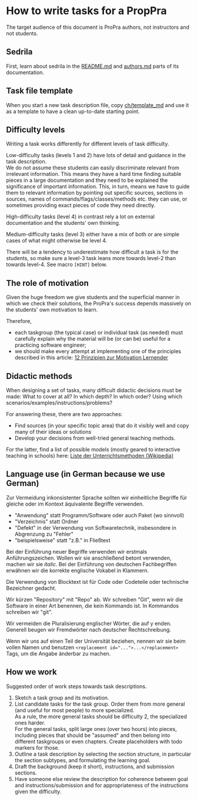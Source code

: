 # How to write tasks for a PropPra

The target audience of this document is ProPra authors, not instructors and not students.


## Sedrila

First, learn about sedrila in the
[README.md](https://github.com/fubinf/sedrila/blob/main/README.md) and
[authors.md](https://github.com/fubinf/sedrila/blob/main/doc/authors.md) parts of its documentation.


## Task file template

When you start a new task description file, 
copy [ch/template_md](ch/template_md) 
and use it as a template to have a clean up-to-date starting point.


## Difficulty levels

Writing a task works differently for different levels of task difficulty.  

Low-difficulty tasks (levels 1 and 2) have lots of detail and guidance in the task description.  
We do not assume these students can easily discriminate relevant from irrelevant information.
This means they have a hard time finding suitable pieces in a large documentation
and they need to be explained the significance of important information.
This, in turn, means we have to guide them to relevant information by pointing out
specific sources, sections in sources, names of commands/flags/classes/methods etc. they can use,
or sometimes providing exact pieces of code they need directly.

High-difficulty tasks (level 4) in contrast rely a lot on external documentation and
the students' own thinking.  

Medium-difficulty tasks (level 3) either have a mix of both or 
are simple cases of what might otherwise be level 4.

There will be a tendency to underestimate how difficult a task is for the students,
so make sure a level-3 task leans more towards level-2 than towards level-4.
See macro `[HINT]` below.


## The role of motivation

Given the huge freedom we give students and the superficial manner in which we
check their solutions, the ProPra's success depends massively on the students'
own motivation to learn.

Therefore,

- each taskgroup (the typical case) or individual task (as needed) must carefully explain 
  why the material will be (or can be) useful for a practicing software engineer;
- we should make every attempt at implementing one of the principles described in this article:
  [12 Prinzipien zur Motivation Lernender](https://link.springer.com/chapter/10.1007/978-3-658-26990-6_1)


## Didactic methods

When designing a set of tasks, many difficult didactic decisions must be made:
What to cover at all? In which depth? In which order?
Using which scenarios/examples/instructions/problems?

For answering these, there are two approaches:
- Find sources (in your specific topic area) that do it visibly well
  and copy many of their ideas or solutions
- Develop your decisions from well-tried general teaching methods.

For the latter, find a list of possible models (mostly geared to interactive teaching
in schools) here:
[Liste der Unterrichtsmethoden (Wikipedia)](https://de.wikipedia.org/wiki/Liste_der_Unterrichtsmethoden)


## Language use (in German because we use German)

Zur Vermeidung inkonsistenter Sprache sollten wir einheitliche Begriffe für gleiche oder im
Kontext äquivalente Begriffe verwenden.

- "Anwendung" statt Programm/Software oder auch Paket (wo sinnvoll)
- "Verzeichnis" statt Ordner
- "Defekt" in der Verwendung von Softwaretechnik, insbesondere in Abgrenzung zu "Fehler"
- "beispielsweise" statt "z.B." in Fließtext

Bei der Einführung neuer Begriffe verwenden wir erstmals Anführungszeichen. Wollen wir sie
anschließend betont verwenden, machen wir sie *italic*. Bei der Einführung von deutschen
Fachbegriffen erwähnen wir die korrekte englische Vokabel in Klammern.

Die Verwendung von Blocktext ist für Code oder Codeteile oder technische Bezeichner gedacht.

Wir kürzen "Repository" mit "Repo" ab. Wir schreiben "Git", wenn wir die Software in einer
Art benennen, die kein Kommando ist. In Kommandos schreiben wir "git".

Wir vermeiden die Pluralisierung englischer Wörter, die auf y enden.
Generell beugen wir Fremdwörter nach deutscher Rechtschreibung.

Wenn wir uns auf einen Teil der Universität beziehen, nennen wir sie beim vollen Namen
und benutzen `<replacement id="...">...</replacement>` Tags, um die Angabe änderbar zu machen.


## How we work

Suggested order of work steps towards task descriptions. 

1. Sketch a task group and its motivation.
2. List candidate tasks for the task group.
   Order them from more general (and useful for most people) to more specialized.  
   As a rule, the more general tasks should be difficulty 2, the specialized ones harder.  
   For the general tasks, split large ones (over two hours) into pieces, including
   pieces that should be "assumed" and then belong into 
   different taskgroups or even chapters. Create placeholders with todo markers for those.
3. Outline a task description by selecting the section structure, 
   in particular the section subtypes,
   and formulating the learning goal.
4. Draft the background (keep it short), instructions, and submission sections.
5. Have someone else review the description for coherence between goal and instructions/submission
   and for appropriateness of the instructions given the difficulty.